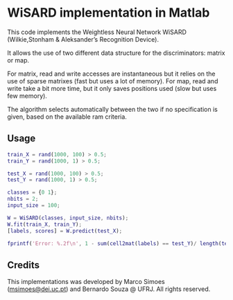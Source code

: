 # WiSARD implementation in Matlab

This code implements the Weightless Neural Network WiSARD (Wilkie,Stonham & Aleksander’s Recognition Device).

It allows the use of two different data structure for the discriminators: matrix or map.

For matrix, read and write accesses are instantaneous but it relies on the use of sparse matrixes (fast but uses a lot of memory).
For map, read and write take a bit more time, but it only saves positions used (slow but uses few memory).


The algorithm selects automatically between the two if no specification is given, based on the available ram criteria.


## Usage

```matlab
train_X = rand(1000, 100) > 0.5;
train_Y = rand(1000, 1) > 0.5;

test_X = rand(1000, 100) > 0.5;
test_Y = rand(1000, 1) > 0.5;

classes = {0 1};
nbits = 2;
input_size = 100;

W = WiSARD(classes, input_size, nbits);
W.fit(train_X, train_Y);
[labels, scores] = W.predict(test_X);

fprintf('Error: %.2f\n', 1 - sum(cell2mat(labels) == test_Y)/ length(test_Y) );
```

## Credits

This implementations was developed by Marco Simoes (msimoes@dei.uc.pt) and Bernardo Souza @ UFRJ.
All rights reserved.
